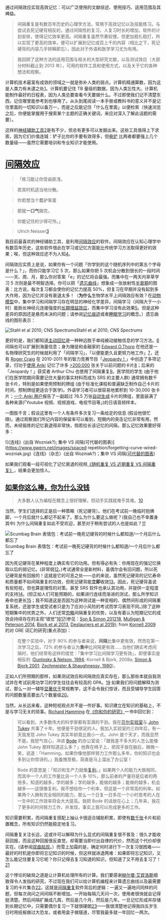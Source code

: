 通过间隔效应实现高效记忆：可以广泛使用的文献综述、使用技巧、适用范围及其裨益。

> 间隔重复是有数百年历史的心理学方法，常用于高效记忆以及技能练习。与尝试去死记硬背相反的，通过间隔性的复习，人复习时长的增加，软件的计划安排，使得记忆效率更高。间隔重复虽然节奏较慢，但更加稳扎稳打，所以实现了更高的效率，便可以扩展到记忆成百上千的内容（相比之下，死记硬背的内容几乎转瞬即忘），因此对于外语和医学学习尤为有用。

>

> 我回顾了这种方法的适用范围与相关的大型研究文献，以及测试效应（大部分材料截止到 2013 年），可用的软件工具和使用方式，以及关于它的各种想法和观察。

计算机技术最富有成效的领域之一就是弥补人类的弱点。计算机精通算数，因为这是人类力有未逮之处[1](https://www.gwern.net/Spaced-repetition#sn1)⁠。计算机要记住 TB 量级的数据，因为人类忘性大。计算机能制作最好的日程表，因为人类总要查看今天要做什么。不过即使我们记不清楚东西，记住哪里能参考到也够用了。从头到尾阅读一本手册或教科书的意义并不是记住里面的一切知识以备万一，而是之后能记住「什么在里面」以便检索（快速浏览之后，你便能掌握用于搜索某个主题的正确关键词，来应对深入了解此话题的需要）。

这样的[神经辅助工具](https://en.wikipedia.org/wiki/Neuroprosthetic)[2](https://www.gwern.net/Spaced-repetition#sn2)是有不少，但总有更多可以发掘出来。这些工具值得上下求索，因为它们价值连城：铲子比你的手要有效得多，但[电铲](https://en.wikipedia.org/wiki/Power_shovel) 比两者都要强上几个数量级——虽然它需要培训和专业知识才能使用。

# [间隔效应](https://www.gwern.net/Spaced-repetition#spacing-effect)

> 「练习能让你受益匪浅，

> 若其时机适当地分散。

> 你若想当个蠢驴笨蛋

> 那就**一口气**做完，

> 你能记住的少得可怜。」

>

> Ulrich Neisser[3](https://www.gwern.net/Spaced-repetition#sn3)

我目前最喜欢的神经辅助工具，是利用[间隔效应](https://en.wikipedia.org/wiki/Spacing_effect)⁠的软件。间隔效应在认知心理学中有数百年历史，这些软件借此在学习或记忆方面能比传统学习方法取得更好的效果；唉，但这种效应还不为人知[4](https://www.gwern.net/Spaced-repetition#sn4)⁠。

间隔效应实质上是说，如果你有一个问题「你学到的这个随机序列中的第五个字母是什么？」，而你只能学习它 5 次，那么如果你把 5 次机会分散到很长的一段时间——天、周、月，那么你对答案「e」的记忆将会最强。而集中在一两天内草草学习 5 次则是最不明智选择。你可以把「[遗忘曲线](https://en.wikipedia.org/wiki/Forgetting_curve)」想象成一张放射性[半衰期](https://en.wikipedia.org/wiki/Half-life)的图表：比方说，每次复习都会使你的记忆力提高 50%，但复习在早期并没有起到多大作用，因为记忆并没有衰退太多！（**为什么**生物学水平上间隔效应有效？在[动物模型](https://www.gwern.net/docs/www/downloads.hindawi.com/28f6fb747bb3f6c33a5eb1ea8b01e3ecb63d7122.pdf)中，集中学习和间隔学习存在明显的神经化学差异。间隔学习（间隔大于一小时）能助长神经元连接强度的[长期增益效应](https://en.wikipedia.org/wiki/Long-term_potentiation)，而集中学习没有此效果[5](https://www.gwern.net/Spaced-repetition#sn5)。但是这种差异的原因还是悬而未决的问题；请参阅[记忆痕迹](https://en.wikipedia.org/wiki/Engram_(neuropsychology))或者[睡眠学习](https://www.gwern.net/Spaced-repetition#when-to-review)的概念。）遗忘曲线的图形表示：

![Stahl et al 2010; CNS Spectrums](https://www.gwern.net/images/spacedrepetition/forgetting-curve-stahl.jpg)Stahl et al 2010; *CNS Spectrums*

更好的是，我们都知道[主动回忆](https://en.wikipedia.org/wiki/Active_recall)是一种种远胜于单纯被动接触信息的学习方法。[6](https://www.gwern.net/Spaced-repetition#sn6)间隔也可以扩展到海量信息；身为赌徒和金融家的 [Edward O.Thorp](https://en.wikipedia.org/wiki/Edward_O._Thorp) 在他还是一名物理研究生的时候就利用了「间隔学习」，「以便能更久且更努力地工作」[7](https://www.gwern.net/Spaced-repetition#sn7)⁠，还有 [Roger Craig](https://en.wikipedia.org/wiki/Roger_Craig_(Jeopardy！_contestant)) 在 2010-2011 年的智力竞赛节目「[Jeopardy！](https://en.wikipedia.org/wiki/Jeopardy！)」中创造了多项记录，归功于[使用 Anki](https://www.gwern.net/docs/spaced-repetition/2011-qs-rogercraigwinsjeopardy.html#comment-3004) 记忆了许多 [>200,000](http://www.j-archive.com/) 张关于以前问题的卡片[8](https://www.gwern.net/Spaced-repetition#sn8)⁠；后来的「Jeopardy！」获奖者 Arthur Chu 也使用了间隔重复[9](https://www.gwern.net/Spaced-repetition#sn9)⁠。医学院的学生 (由于他们在医学院期间需要记住大量的事实材料而成为 SRS 的主要人群) 通常拥有数千张卡片，特别是如果使用预制的牌组 (由于标准化课程和普遍缺乏制作自己卡片的时间，预制牌组更适合于医学)。外语学习者可以很容易地累积到 10-30,000 张卡片；[一个 Anki 用户](https://old.reddit.com/r/Anki/comments/a9s456/what_is_the_largest_anki_deck_you_have_read_about/)报告了一副超过 76.5 万张[自动生成](http://subs2srs.sourceforge.net/)卡片的牌组，里面装满了各种来源(「Youtube 视频、视频游戏、电视节目等」)的日语音频样本。

一图胜千言；假设这里有一个人有条件多次复习一条给定的信息 (假设他很忙碌)。通过观察我们所记内容的保留率可以看到，短期内的突击记忆非常有用，然而，未经锻炼的记忆衰退得非常快，倘若拉长该记忆的间隔，那么记忆效果要好得多：

![《连线》(出自 Wozniak?); 集中 VS 间隔(可代替的图表)](https://www.gwern.net/images/spaced repetition/forgetting-curve-wired-wozniak.jpg)《连线》（杂志）(出自 Wozniak?)；集中 VS 间隔([可代替的图表](https://web.archive.org/web/20130128115142/http://www.anewspring.com/storage/memotrainerrr.png))

如果我们观看一段可视化了记忆衰退的视频[《随机重复 VS 近期重复 VS 间隔重复》](https://www.youtube.com/watch?v=ai2K3qHpC7c#t=2m40s)⁠，结果会更加惊人。

## [如果你这么棒，你为什么没钱](https://www.gwern.net/Spaced-repetition#if-youre-so-good-why-arent-you-rich)

> 大多数人认为编程在概念上很好理解，但动手实践就难乎其难。[10](https://www.gwern.net/Spaced-repetition#sn10)

当然，学生们选择的正是后一种策略（死记硬背）。他们在考试前一晚临时抱佛脚，一个月后就什么都记不起来了。那么为什么要这么做呢？(我自己也不幸置身其中) 为什么间隔重复如此不受欢迎，甚至对于稍有尝试的人也是如此？[11](https://www.gwern.net/Spaced-repetition#sn11)

![Scumbag Brain 表情包：考试前一晚死记硬背的时候什么都知道/一个月后什么都忘了](https://www.gwern.net/images/spacedrepetition/scumbag-brain.png)Scumbag Brain 表情包：考试前一晚死记硬背的时候什么都知道/一个月后什么都忘了

因为死记硬背在某种程度上确实有它的功用。但有得必有失：你用现在的强记忆换取以后的弱记忆。(非常弱[12](https://www.gwern.net/Spaced-repetition#sn12)⁠。)考试通常全是新材料，虽偶尔会有旧问题，所以死记硬背是有回报的！这就是它的可恶之处——总的来说，虽然死记硬背的记忆寿命和质量都不如间隔重复的功效，但死记硬背能**立即**收效[13](https://www.gwern.net/Spaced-repetition#sn13)。因此，死记硬背虽说有些短视，但也算是理性的对策。甚至 SRS 软件也承认其功用，并提供一定程度的支持[14](https://www.gwern.net/Spaced-repetition#sn14)⁠。(但正如人们可能预期的，如果进行连续而渐进的测试，那么所学知识寿命也更长[15](https://www.gwern.net/Spaced-repetition#sn15)⁠；我不知道这是否因为这种测试是一种变相的、偶然间形成的间隔重复系统，还是学生或受试者只是为了应对小风险的考试而学习表现不同。)除了这种短期集中的优势之外，人们还常[忽略](https://www.gwern.net/docs/spaced-repetition/2011-mccabe.pdf)间隔重复的优势，以及有着认为短期记忆的成效会持续存在的主观“错觉”[16](https://www.gwern.net/Spaced-repetition#sn16)[17](https://www.gwern.net/Spaced-repetition#sn17)(参见：[Son & Simon 2012](https://www.gwern.net/docs/spaced-repetition/2012-son.pdf)[18](https://www.gwern.net/Spaced-repetition#sn18)⁠, [Mulligan & Peterson 2014](https://www.gwern.net/docs/spaced-repetition/2014-mulligan.pdf)⁠, [Bjork et al 2013](https://www.gwern.net/docs/spaced-repetition/2013-bjork.pdf)⁠, [Deslauriers et al 2019](https://www.pnas.org/content/early/2019/09/03/1821936116)); from [Kornell 2009](https://www.gwern.net/docs/www/sites.williams.edu/0b05297b47a1cfa08a95b83f49e8d254b1eefc84.pdf) 的对 GRE 词汇的研究(重点添加)：

> 在整个实验中，对于 90% 的参与者来说，**间隔**比集中更有效，然而在第一次学习之后，72% 的参与者认为**集中**比间隔更有效……当他们确实考虑间隔时，他们经常有这样的错觉：「集中学习比间隔学习更有效」，即使事实是相反的 ([Dunlosky & Nelson, 1994](https://www.gwern.net/docs/spaced-repetition/1994-dunlosky.pdf)⁠; Kornell & Bjork, 2008a; [Simon & Bjork 2001](https://www.gwern.net/docs/spaced-repetition/2001-simon.pdf)⁠; [Zechmeister & Shaughnessy, 1980](http://www.willatworklearning.com/2005/11/research_review.html))。

正如人们所预期的那样，如果测试效应和间隔效应真实存在，那么那些本就自我测试并在考试前用功学习的学生往往会有较高的 GPA。[19](https://www.gwern.net/Spaced-repetition#sn19) 如果我们将问题解释为测试，那么一对一辅导[显著优于](https://en.wikipedia.org/wiki/Bloom‘s_2_Sigma_Problem)常规教学，这不会令我们惊讶，而且受辅导学生回答的问题数量高要出几个数量级[20](https://www.gwern.net/Spaced-repetition#sn20)⁠。

当然，从长远来看，这种短视观点并不是一件好事。知识建立在知识的基础上，不是与学习无关的琐事。[Richard Hamming](https://en.wikipedia.org/wiki/Richard_Hamming) 在[《你和你的研究》](https://www.cs.virginia.edu/~robins/YouAndYourResearch.html)一书中回忆到：

> 可以看到，大多数伟大的科学家都有澎湃的干劲。我在[贝尔实验室](https://en.wikipedia.org/wiki/Bell_Labs)与 [John Tukey](https://en.wikipedia.org/wiki/John_Tukey) 共事了十年。他便是干劲很足的人。我加入实验室约三四年后，有一天我发现 John Tukey 其实年龄竟比我小一点。John 是个天才，而我显然不是。我怒气攻心，冲进 [Bode](https://en.wikipedia.org/wiki/Hendrik_Wade_Bode) 的办公室说：「跟我差不多大的人怎么能像 John Tukey 那样知道这么多？」他靠在椅子上，把双手放在脑后，微微一笑，说道：「Hamming，如果你像他那样努力工作那么多年，你的知识也会多到让你惊讶的。」我羞愧至极，简直是马上溜出了办公室！

>

> Bode 的意思是：「知识和生产力就像[复利](https://en.wikipedia.org/wiki/Compound_interest)⁠。」如果两个人的能力大致相同，而其中一个人的工作量比另一个人多 10%，那么前者的产量将是后者的两倍多。知道的越多，学的越多；学的越多，能做的越多；能做的越多，机会越多——这很像复利。我不想给你一个利率，但这是一个非常高的利率。如果两个人拥有完全相同的能力，那么一个日复一日多花一个小时思考的人在一生中的工作效率将会大大提高。我把 Bode 的话放在心上；几年来，我花了更多的时间努力工作，并发现，事实上我可以完成更多的工作。

知识需要积累，而间隔重复搭配上抽认卡很适合辅助积累，即使有[数千张](https://www.gwern.net/Spaced-repetition#the-workload)⁠卡片和前置概念，所有知识仍然能稳定地复习。

间隔重复关注长远，这或许可以解释为什么显式的间隔重复很不普及：很久才能收获回报，而且这种回报很反直觉，却需要当即付出自律的代价，然而这个代价却很实在。(请参阅[双曲贴现](https://en.wikipedia.org/wiki/Hyperbolic_discounting)⁠。）而雪上加霜的是，确定何时进行下一次复习很困难——最好的时机是你即将忘记知识的时候，但这样就进退两难：如果即将忘记知识，又怎么能记住要复习它呢？你只记得去复习知道的知识，但知道了又不用去复习了！[21](https://www.gwern.net/Spaced-repetition#sn21)

这个悖论的破局之道是让计算机处理所有的计算。我们要感谢[赫尔曼·艾宾浩斯](https://en.wikisource.org/wiki/Memory:_A_Contribution_to_Experimental_Psychology)细致得令人发指的研究，不过现在我们可以给计算机编程来计算遗忘曲线以及最需要复习的卡片集合[22](https://www.gwern.net/Spaced-repetition#sn22)⁠。这就是[间隔重复](https://en.wikipedia.org/wiki/Spaced_repetition)软件背后的逻辑：一遍又一遍地问同样的问题，但每次询问之间间隔不断增加。一开始每隔几天问一次，使用者很快就会记得挺清楚。然后间隔扩展成几周，然后是几个月，然后是几年。一旦记忆形成并存储到长期记忆中，只需要偶尔复习一下就很硬朗[23](https://www.gwern.net/Spaced-repetition#sn23)——我很清楚地记得我四五岁生日时用纸板做过大恐龙，或者用盒子做隧道，尽管我最多就一年回忆一两次。